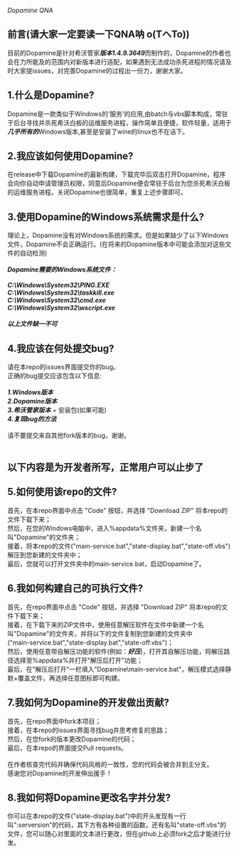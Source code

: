 *Dopamine QNA*

前言(请大家一定要读一下QNA呐 o(TヘTo))
-
目前的Dopamine是针对希沃管家***版本1.4.9.3649***而制作的，Dopamine的作者也会在力所能及的范围内对新版本进行适配，如果遇到无法成功杀死进程的情况请及时大家提issues，对完善Dopamine的过程出一份力，谢谢大家。

1.什么是Dopamine?
-
Dopamine是一款类似于Windows的'服务'的应用,由batch与vbs脚本构成，常驻于后台寻找并杀死希沃白板的运维服务进程，操作简单且便捷，软件轻量，适用于***几乎所有的***Windows版本,甚至是安装了wine的linux也不在话下。

2.我应该如何使用Dopamine?
-
在release中下载Dopamine的最新构建，下载完毕后双击打开Dopamine，程序会向你自动申请管理员权限，同意后Dopamine便会常驻于后台为您杀死希沃白板的运维服务进程。关闭Dopamine也很简单，重复上述步骤即可。

3.使用Dopamine的Windows系统需求是什么?
-
理论上，Dopamine没有对Windows系统的需求。但是如果缺少了以下Windows文件，Dopamine不会正确运行。(在将来的Dopamine版本中可能会添加对这些文件的自动检测)<br><br>
***Dopamine需要的Windows系统文件：***<br><br>
***C:\Windows\System32\PING.EXE***<br>
***C:\Windows\System32\taskkill.exe***<br>
***C:\Windows\System32\cmd.exe***<br>
***C:\Windows\System32\wscript.exe***<br><br>
***以上文件缺一不可***

4.我应该在何处提交bug?
-
请在本repo的issues界面提交你的bug。<br>
正确的bug提交应该包含以下信息:<br><br>
***1.Windows版本***<br>
***2.Dopamine版本***<br>
***3.希沃管家版本*** + 安装包(如果可能)<br>
***4.复现bug的方法***<br><br>
请不要提交来自其他fork版本的bug，谢谢。<br>
<br>

以下内容是为开发者所写，正常用户可以止步了<br><br>
5.如何使用该repo的文件?
-
首先，在本repo界面中点击 "Code" 按钮，并选择 "Download ZIP" 将本repo的文件下载下来；<br>
然后，在您的Windows电脑中，进入%appdata%文件夹，新建一个名叫"Dopamine"的文件夹；<br>
接着，将本repo的文件("main-service.bat","state-display.bat","state-off.vbs")解压到您新建的文件夹中；<br>
最后，您就可以打开文件夹中的main-service.bat，启动Dopamine了。<br>

6.我如何构建自己的可执行文件?
-
首先，在repo界面中点击 "Code" 按钮，并选择 "Download ZIP" 将本repo的文件下载下来；<br>
接着，在下载下来的ZIP文件中，使用任意解压软件在文件中新建一个名叫"Dopamine"的文件夹，并将以下的文件复制到您新建的文件夹中<br>("main-service.bat","state-display.bat","state-off.vbs")；<br>
然后，使用任意带自解压功能的软件(例如：***好压***)，打开其自解压功能，将解压路径选择至%appdata%并打开"解压后打开"功能；<br>
最后，在"解压后打开"一栏填入"Dopamine\main-service.bat"，解压模式选择静默+覆盖文件，再选择任意图标即可构建。<br>

7.我如何为Dopamine的开发做出贡献?
-
首先，在repo界面中fork本项目；<br>
接着，在本repo的issues界面寻找bug并思考修复的思路；<br>
然后，在您fork的版本更改Dopamine的代码；<br>
最后，在本repo的界面提交Pull requests。<br><br>
在作者核查完代码并确保代码风格的一致性，您的代码会被合并到主分支。<br>
感谢您对Dopamine的开发伸出援手！

8.我如何将Dopamine更改名字并分发?
-
你可以在本repo的文件("state-display.bat")中的开头发现有一行叫":serversion"的代码，其下方有各种设置的函数，还有名叫"state-off.vbs"的文件，您可以随心对里面的文本进行更改，但在github上必须fork之后才能进行分发。
 
